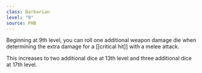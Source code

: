 ```yaml
---
class: Barbarian
level: "9"
source: PHB
---
```



Beginning at 9th level, you can roll one additional weapon damage die when determining the extra damage for a [[critical hit]] with a melee attack.

This increases to two additional dice at 13th level and three additional dice at 17th level.

